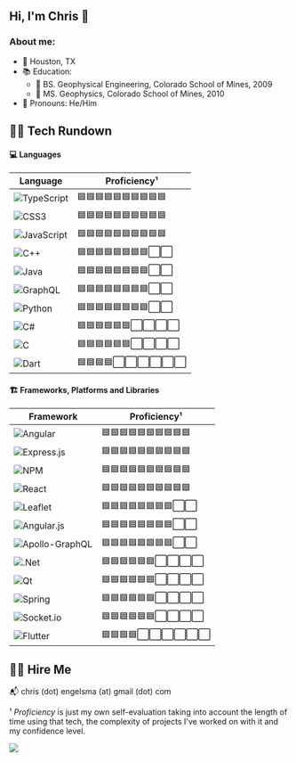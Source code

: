 ## Hi, I'm Chris 👋

### About me:

- 📍 Houston, TX
- 📚 Education:
   - 🧾 BS. Geophysical Engineering, Colorado School of Mines, 2009
   - 🧾 MS. Geophysics, Colorado School of Mines, 2010
- 👤 Pronouns: He/Him

## 👨‍💻 Tech Rundown

#### 💻 Languages

| Language | Proficiency¹ |
|----------|--------------|
| ![TypeScript](https://img.shields.io/badge/typescript-%23007ACC.svg?style=for-the-badge&logo=typescript&logoColor=white) | 🟦🟦🟦🟦🟦🟦🟦🟦🟦🟦 | 
| ![CSS3](https://img.shields.io/badge/css3-%231572B6.svg?style=for-the-badge&logo=css3&logoColor=white) | 🟦🟦🟦🟦🟦🟦🟦🟦🟦🟦 |
| ![JavaScript](https://img.shields.io/badge/javascript-%23323330.svg?style=for-the-badge&logo=javascript&logoColor=%23F7DF1E) |🟦🟦🟦🟦🟦🟦🟦🟦🟦🟦 |
| ![C++](https://img.shields.io/badge/c++-%2300599C.svg?style=for-the-badge&logo=c%2B%2B&logoColor=white) | 🟦🟦🟦🟦🟦🟦🟦🟦⬜️⬜️ |
| ![Java](https://img.shields.io/badge/java-%23ED8B00.svg?style=for-the-badge&logo=java&logoColor=white) | 🟦🟦🟦🟦🟦🟦🟦🟦⬜️⬜️ |
| ![GraphQL](https://img.shields.io/badge/-GraphQL-E10098?style=for-the-badge&logo=graphql&logoColor=white) | 🟦🟦🟦🟦🟦🟦🟦🟦⬜️⬜️ |
| ![Python](https://img.shields.io/badge/python-3670A0.svg?style=for-the-badge&logo=python&logoColor=white) | 🟦🟦🟦🟦🟦🟦🟦🟦⬜️⬜️ |
| ![C#](https://img.shields.io/badge/c%23-%23239120.svg?style=for-the-badge&logo=c-sharp&logoColor=white) | 🟦🟦🟦🟦🟦🟦⬜️⬜️⬜️⬜️ |
| ![C](https://img.shields.io/badge/c-%2300599C.svg?style=for-the-badge&logo=c&logoColor=white) | 🟦🟦🟦🟦🟦🟦⬜️⬜️⬜️⬜️ |
| ![Dart](https://img.shields.io/badge/dart-%230175C2.svg?style=for-the-badge&logo=dart&logoColor=white) | 🟦🟦🟦🟦⬜️⬜️⬜️⬜️⬜️⬜️ |

#### 🏗 Frameworks, Platforms and Libraries

| Framework | Proficiency¹ |
|-----------|--------------|
| ![Angular](https://img.shields.io/badge/angular-%23DD0031.svg?style=for-the-badge&logo=angular&logoColor=white) | 🟦🟦🟦🟦🟦🟦🟦🟦🟦🟦 |
| ![Express.js](https://img.shields.io/badge/express.js-%23404d59.svg?style=for-the-badge&logo=express&logoColor=%2361DAFB) | 🟦🟦🟦🟦🟦🟦🟦🟦🟦🟦 |
| ![NPM](https://img.shields.io/badge/NPM-%23000000.svg?style=for-the-badge&logo=npm&logoColor=white) | 🟦🟦🟦🟦🟦🟦🟦🟦🟦🟦 |
| ![React](https://img.shields.io/badge/react-%2320232a.svg?style=for-the-badge&logo=react&logoColor=%2361DAFB) | 🟦🟦🟦🟦🟦🟦🟦🟦🟦🟦 |
| ![Leaflet](https://img.shields.io/badge/Leaflet-6F6F6E.svg?style=for-the-badge&logo=leaflet&logoColor=BDDF71) | 🟦🟦🟦🟦🟦🟦🟦🟦⬜️⬜️ |
| ![Angular.js](https://img.shields.io/badge/angular.js-%23E23237.svg?style=for-the-badge&logo=angularjs&logoColor=white) | 🟦🟦🟦🟦🟦🟦🟦🟦⬜️⬜️ |
| ![Apollo-GraphQL](https://img.shields.io/badge/-ApolloGraphQL-311C87?style=for-the-badge&logo=apollo-graphql) | 🟦🟦🟦🟦🟦🟦🟦🟦⬜️⬜️ |
| ![.Net](https://img.shields.io/badge/.NET-5C2D91?style=for-the-badge&logo=.net&logoColor=white) | 🟦🟦🟦🟦🟦🟦⬜️⬜️⬜️⬜️ |
| ![Qt](https://img.shields.io/badge/Qt-%23217346.svg?style=for-the-badge&logo=Qt&logoColor=white) | 🟦🟦🟦🟦🟦🟦⬜️⬜️⬜️⬜️ |
| ![Spring](https://img.shields.io/badge/spring-%236DB33F.svg?style=for-the-badge&logo=spring&logoColor=white) | 🟦🟦🟦🟦🟦🟦⬜️⬜️⬜️⬜️ |
| ![Socket.io](https://img.shields.io/badge/Socket.io-black?style=for-the-badge&logo=socket.io&badgeColor=010101) | 🟦🟦🟦🟦🟦🟦⬜️⬜️⬜️⬜️ |
| ![Flutter](https://img.shields.io/badge/Flutter-%2302569B.svg?style=for-the-badge&logo=Flutter&logoColor=white) | 🟦🟦🟦🟦⬜️⬜️⬜️⬜️⬜️⬜️ |


## 🙋‍♂️ Hire Me

📬 chris (dot) engelsma (at) gmail (dot) com

¹ _Proficiency_ is just my own self-evaluation taking into account the length of time using that tech, the complexity of projects I've worked on with it and my confidence level.

[![](https://img.shields.io/badge/back%20to%20top-%E2%86%A9-blue)](#hi-im-chris-)
